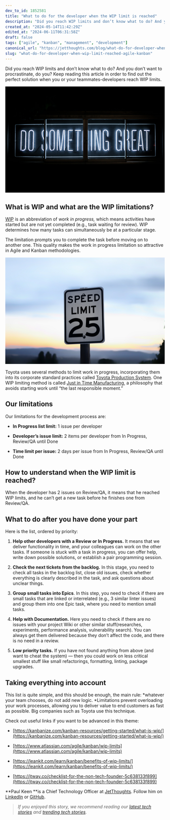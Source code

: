 ```yaml
---
dev_to_id: 1852581
title: "What to do for the developer when the WIP limit is reached"
description: "Did you reach WIP limits and don’t know what to do? And you don’t want to procrastinate, do you? Keep..."
created_at: "2024-05-14T11:42:29Z"
edited_at: "2024-06-11T06:31:58Z"
draft: false
tags: ["agile", "kanban", "management", "development"]
canonical_url: "https://jetthoughts.com/blog/what-do-for-developer-when-wip-limit-reached-agile-kanban/"
slug: "what-do-for-developer-when-wip-limit-reached-agile-kanban"
---
```


Did you reach WIP limits and don’t know what to do? And you don’t want to procrastinate, do you? Keep reading this article in order to find out the perfect solution when you or your teammates-developers reach WIP limits.

![Photo by [Clark Tibbs](https://unsplash.com/@clarktibbs?utm_source=medium&utm_medium=referral) on [Unsplash](https://unsplash.com?utm_source=medium&utm_medium=referral)](https://raw.githubusercontent.com/jetthoughts/jetthoughts.github.io/master/static/assets/img/blog/what-do-for-developer-when-wip-limit-reached-agile-kanban/file_0.jpeg)

## What is WIP and what are the WIP limitations?

[WIP](https://en.wikipedia.org/wiki/Work_in_process) is an abbreviation of *work in progress,* which means activities have started but are not yet completed (e.g., task waiting for review). WIP determines how many tasks can simultaneously be at a particular stage.

The limitation prompts you to complete the task before moving on to another one. This quality makes the work in progress limitation so attractive in Agile and Kanban methodologies.

![Photo by [Joshua Hoehne](https://unsplash.com/@mrthetrain?utm_source=unsplash&utm_medium=referral&utm_content=creditCopyText) on [Unsplash](https://unsplash.com/collections/2099577/jetthoughts?utm_source=unsplash&utm_medium=referral&utm_content=creditCopyText)](https://raw.githubusercontent.com/jetthoughts/jetthoughts.github.io/master/static/assets/img/blog/what-do-for-developer-when-wip-limit-reached-agile-kanban/file_1.jpeg)

Toyota uses several methods to limit work in progress, incorporating them into its corporate standard practices called [Toyota Production System](https://en.wikipedia.org/wiki/Toyota_Production_System). One WIP limiting method is called [Just in Time Manufacturing](https://en.wikipedia.org/wiki/Just-in-time_manufacturing), a philosophy that avoids starting work until “the last responsible moment.”

## Our limitations

Our limitations for the development process are:

* **In Progress list limit:** 1 issue per developer

* **Developer’s issue limit:** 2 items per developer from In Progress, Review/QA until Done

* **Time limit per issue:** 2 days per issue from In Progress, Review/QA until Done

## How to understand when the WIP limit is reached?

When the developer has 2 issues on Review/QA, it means that he reached WIP limits, and he can’t get a new task before he finishes one from Review/QA.

## What to do after you have done your part

Here is the list, ordered by priority:

 1. **Help other developers with a Review or In Progress.** It means that we deliver functionality in time, and your colleagues can work on the other tasks. If someone is stuck with a task in progress, you can offer help, write down possible solutions, or establish a pair programming session.

 2. **Check the next tickets from the backlog.** In this stage, you need to check all tasks in the backlog list, close old issues, check whether everything is clearly described in the task, and ask questions about unclear things.

 3. **Group small tasks into Epics**. In this step, you need to check if there are small tasks that are linked or interrelated (e.g., 3 similar linter issues) and group them into one Epic task, where you need to mention small tasks.

 4. **Help with Documentation.** Here you need to check if there are no issues with your project Wiki or other similar stuff(researches, experiments, performance analysis, vulnerability search). You can always get them delivered because they don’t affect the code, and there is no need in a review.

 5. **Low priority tasks.** If you have not found anything from above (and want to cheat the system) — then you could work on less critical smallest stuff like small refactorings, formatting, linting, package upgrades.

## Taking everything into account

This list is quite simple, and this should be enough, the main rule: *whatever your team chooses, do not add new logic. *Limitations prevent overloading your work processes, allowing you to deliver value to end customers as fast as possible. Big companies such as Toyota use this technique.

Check out useful links if you want to be advanced in this theme:

* [https://kanbanize.com/kanban-resources/getting-started/what-is-wip/](https://kanbanize.com/kanban-resources/getting-started/what-is-wip/)

* [https://www.atlassian.com/agile/kanban/wip-limits](https://www.atlassian.com/agile/kanban/wip-limits)

* [https://leankit.com/learn/kanban/benefits-of-wip-limits/](https://leankit.com/learn/kanban/benefits-of-wip-limits/)

* [https://jtway.co/checklist-for-the-non-tech-founder-5c638133f899](https://jtway.co/checklist-for-the-non-tech-founder-5c638133f899)

**Paul Keen **is a Chief Technology Officer at [JetThoughts](https://www.jetthoughts.com/). Follow him on[ ](https://twitter.com/ChrisKeathley)[LinkedIn](https://www.linkedin.com/in/paul-keen/) or [GitHub](https://github.com/pftg).
>  *If you enjoyed this story, we recommend reading our [latest tech stories](https://jtway.co/latest) and [trending tech stories](https://jtway.co/trending).*
